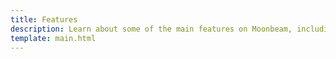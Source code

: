 ```yaml
---
title: Features
description: Learn about some of the main features on Moonbeam, including Ethereum compatibility, interoperability, the consensus framework, staking, governance, and more.
template: main.html
---
```


<div class='subsection-wrapper'></div>